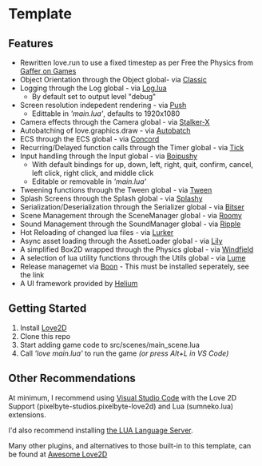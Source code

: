 # Template

## Features
* Rewritten love.run to use a fixed timestep as per Free the Physics from [Gaffer on Games](https://www.gafferongames.com/post/fix_your_timestep/) 
* Object Orientation through the Object global- via [Classic](https://github.com/BobG1983/classic)
* Logging through the Log global - via [Log.lua](https://github.com/BobG1983/log.lua)
  * By default set to output level "debug"
* Screen resolution indepedent rendering - via [Push](https://github.com/BobG1983/push)
  * Edittable in _'main.lua'_, defaults to 1920x1080
* Camera effects through the Camera global - via [Stalker-X](https://github.com/BobG1983/STALKER-X)
* Autobatching of love.graphics.draw - via [Autobatch](https://github.com/BobG1983/autobatch)
* ECS through the ECS global - via [Concord](https://github.com/Tjakka5/Concord)
* Recurring/Delayed function calls through the Timer global - via [Tick](https://github.com/BobG1983/tick)
* Input handling through the Input global - via [Boipushy](https://github.com/BobG1983/boipushy)
  * With default bindings for up, down, left, right, quit, confirm, cancel, left click, right click, and middle click
  * Editable or removable in _'main.lua'_
* Tweening functions through the Tween global - via [Tween](https://github.com/BobG1983/tween.lua)
* Splash Screens through the Splash global - via [Splashy](https://github.com/BobG1983/splashy)
* Serialization/Deserialization through the Serializer global - via [Bitser](https://github.com/gvx/bitser)
* Scene Management through the SceneManager global - via [Roomy](https://github.com/tesselode/roomy)
* Sound Management through the SoundManager global - via [Ripple](https://github.com/tesselode/ripple)
* Hot Reloading of changed lua files - via [Lurker](https://github.com/usysrc/LICK)
* Async asset loading through the AssetLoader global - via [Lily](https://github.com/MikuAuahDark/lily)
* A simplified Box2D wrapped through the Physics global - via [Windfield](https://github.com/BobG1983/windfield)
* A selection of lua utility functions through the Utils global - via [Lume](https://github.com/rxi/lume)
* Release managemet via [Boon](https://github.com/camchenry/boon) - This must be installed seperately, see the link
* A UI framework provided by [Helium](https://github.com/qeffects/helium)

## Getting Started
1. Install [Love2D](https://love2d.org/)
2. Clone this repo
3. Start adding game code to src/scenes/main_scene.lua
4. Call _'love main.lua'_ to run the game _(or press Alt+L in VS Code)_

## Other Recommendations

At minimum, I recommend using [Visual Studio Code](https://code.visualstudio.com/) with the Love 2D Support (pixelbyte-studios.pixelbyte-love2d) and Lua (sumneko.lua) extensions.  

I'd also recommend installing [the LUA Language Server](https://marketplace.visualstudio.com/items?itemName=sumneko.lua).

Many other plugins, and alternatives to those built-in to this template, can be found at [Awesome Love2D](https://github.com/love2d-community/awesome-love2d)
